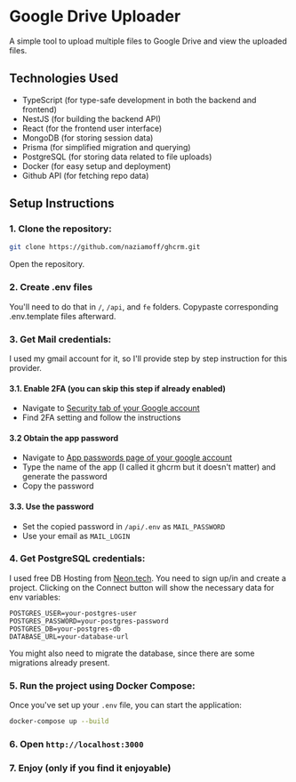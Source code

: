 # Google Drive Uploader

A simple tool to upload multiple files to Google Drive and view the uploaded files.

## Technologies Used

- TypeScript (for type-safe development in both the backend and frontend)
- NestJS (for building the backend API)
- React (for the frontend user interface)
- MongoDB (for storing session data)
- Prisma (for simplified migration and querying)
- PostgreSQL (for storing data related to file uploads)
- Docker (for easy setup and deployment)
- Github API (for fetching repo data)

## Setup Instructions

### 1. Clone the repository:

```bash
git clone https://github.com/naziamoff/ghcrm.git
```

Open the repository.

### 2. Create .env files

You'll need to do that in `/`, `/api`, and `fe` folders.
Copypaste corresponding .env.template files afterward.

### 3. Get Mail credentials:

I used my gmail account for it, so I'll provide step by step instruction for this provider.

#### 3.1. Enable 2FA (you can skip this step if already enabled)

- Navigate to [Security tab of your Google account](https://myaccount.google.com/security)
- Find 2FA setting and follow the instructions

#### 3.2 Obtain the app password

- Navigate to [App passwords page of your google account](https://myaccount.google.com/apppasswords)
- Type the name of the app (I called it ghcrm but it doesn't matter) and generate the password
- Copy the password

#### 3.3. Use the password

- Set the copied password in `/api/.env` as `MAIL_PASSWORD`
- Use your email as `MAIL_LOGIN`

### 4. Get PostgreSQL credentials:

I used free DB Hosting from [Neon.tech](https://neon.tech/).
You need to sign up/in and create a project. Clicking on the Connect button will show the necessary data for env
variables:

````
POSTGRES_USER=your-postgres-user
POSTGRES_PASSWORD=your-postgres-password
POSTGRES_DB=your-postgres-db
DATABASE_URL=your-database-url
````

You might also need to migrate the database, since there are some migrations already present.

### 5. Run the project using Docker Compose:

Once you've set up your `.env` file, you can start the application:

```bash
docker-compose up --build
```

### 6. Open `http://localhost:3000`

### 7. Enjoy (only if you find it enjoyable)
